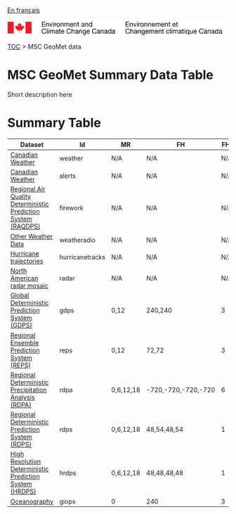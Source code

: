 [En français](readme_fr.md)

![ECCC logo](../img_eccc-logo.png)

[TOC](../readme_en.md) > MSC GeoMet data


MSC GeoMet Summary Data Table
===============

Short description here

# Summary Table
Dataset                                                                                         | Id              | MR        | FH                  | FHI | N.  
------------------------------------------------------------------------------------------------|-----------------|-----------|---------------------|-----|-----
[Canadian Weather](citypage/geomet-citypage_en.md)                                              | weather         | N/A       | N/A                 | N/A | 1   
[Canadian Weather](alerts/geomet-alerts_en.md)                                                  | alerts          | N/A       | N/A                 | N/A | 1   
[Regional Air Quality Deterministic Prediction System (RAQDPS)](firework/geomet-firework_en.md) | firework        | N/A       | N/A                 | N/A | 1   
[Other Weather Data](weatheradio/geomet-weatheradio_en.md)                                      | weatheradio     | N/A       | N/A                 | N/A | 1   
[Hurricane trajectories](hurricanes/geomet-hurricanes_en.md)                                    | hurricanetracks | N/A       | N/A                 | N/A | 4   
[North American radar mosaic](obs_radar/geomet-radar_en.md)                                     | radar           | N/A       | N/A                 | N/A | 4   
[Global Deterministic Prediction System (GDPS)](nwp_gdps/geomet-gdps-en.md)                     | gdps            | 0,12      | 240,240             | 3   | 41  
[Regional Ensemble Prediction System (REPS)](nwp_reps/geomet-reps_fr.md)                        | reps            | 0,12      | 72,72               | 3   | 1205
[Regional Deterministic Precipitation Analysis (RDPA)](nwp_rdpa/geomet-rdpa_en.md)              | rdpa            | 0,6,12,18 | -720,-720,-720,-720 | 6   | 3   
[Regional Deterministic Prediction System (RDPS)](nwp_rdps/geomet-rdps_en.md)                   | rdps            | 0,6,12,18 | 48,54,48,54         | 1   | 41  
[High Resolution Deterministic Prediction System (HRDPS)](nwp_hrdps/geomet-hrdps_en.md)         | hrdps           | 0,6,12,18 | 48,48,48,48         | 1   | 33  
[Oceanography](nwp_giops/geomet-giops-en.md)                                                    | giops           | 0         | 240                 | 3   | 16  

